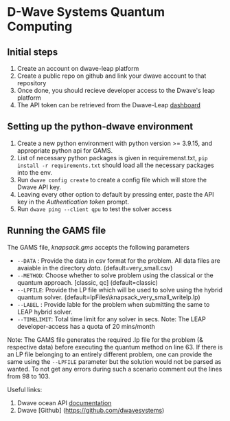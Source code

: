 # D-Wave Systems Quantum Computing

## Initial steps

1. Create an account on dwave-leap platform
2. Create a public repo on github and link your dwave account to that repository
3. Once done, you should recieve developer access to the Dwave's leap platform
4. The API token can be retrieved from the Dwave-Leap [dashboard](https://cloud.dwavesys.com/leap/)

## Setting up the python-dwave environment

1. Create a new python environment with python version >= 3.9.15, and appropriate python api for GAMS.
2. List of necessary python packages is given in requiremenst.txt, `pip install -r requirements.txt` should load all the necessary packages into the env.
3. Run `dwave config create` to create a config file which will store the Dwave API key.
4. Leaving every other option to default by pressing enter, paste the API key in the *Authentication token* prompt.
5. Run `dwave ping --client qpu` to test the solver access

## Running the GAMS file

The GAMS file, *knapsack.gms* accepts the following parameters

- `--DATA`  :   Provide the data in csv format for the problem. All data files are avaiable in the directory *data*. (default=very_small.csv)
- `--METHOD`:   Choose whether to solve problem using the classical or the quantum approach. [classic, qc] (default=classic)
- `--LPFILE`:   Provide the LP file which will be used to solve using the hybrid quantum solver. (default=lpFiles\knapsack_very_small_writelp.lp)
- `--LABEL` :   Provide lable for the problem when submitting the same to LEAP hybrid solver. 
- `--TIMELIMIT`: Total time limit for any solver in secs. Note: The LEAP developer-access has a quota of 20 mins/month


Note: The GAMS file generates the required .lp file for the problem (& respective data) before executing the quantum method on line 63. If there is an LP file belonging to an entirely different problem, one can provide the same using the `--LPFILE` parameter but the solution would not be parsed as wanted. To not get any errors during such a scenario comment out the lines from 98 to 103.


Useful links:

1. Dwave ocean API [documentation](https://docs.ocean.dwavesys.com/en/stable/index.html)
2. Dwave [Github] (https://github.com/dwavesystems)


